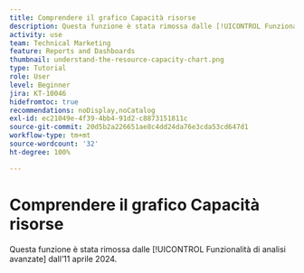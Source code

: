 ```yaml
---
title: Comprendere il grafico Capacità risorse
description: Questa funzione è stata rimossa dalle [!UICONTROL Funzionalità di analisi avanzate] dall’11 aprile 2024.
activity: use
team: Technical Marketing
feature: Reports and Dashboards
thumbnail: understand-the-resource-capacity-chart.png
type: Tutorial
role: User
level: Beginner
jira: KT-10046
hidefromtoc: true
recommendations: noDisplay,noCatalog
exl-id: ec21049e-4f39-4bb4-91d2-c8873151811c
source-git-commit: 20d5b2a226651ae8c4dd24da76e3cda53cd647d1
workflow-type: tm+mt
source-wordcount: '32'
ht-degree: 100%

---
```


# Comprendere il grafico Capacità risorse

Questa funzione è stata rimossa dalle [!UICONTROL Funzionalità di analisi avanzate] dall’11 aprile 2024.

